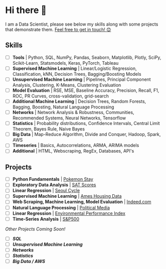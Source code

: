 # Hi there 👋

I am a Data Scientist, please see below my skills along with some projects that demonstrate them. [Feel free to get in touch! 😊](https://www.linkedin.com/in/marc-lodge)

## Skills
 
- [ ] **Tools** | Python, SQL, NumPy, Pandas, Seaborn, Matplotlib, Plotly, SciPy, Scikit-Learn, Statsmodels, Keras, PyTorch, Tableau
- [ ] **Supervised Machine Learning** | Linear/Logistic Regression, Classification, kNN, Decision Trees, Bagging/Boosting Models
- [ ] **Unsupervised Machine Learning** | Pipelines, Principal Component Analysis, Clustering, K-Means, Clustering Evaluation
- [ ] **Model Evaluation** | RSE, MSE, Baseline Accuracy, Precision, Recall, F1, ROC, PR Curves, cross-validation, grid-search
- [ ] **Additional Machine Learning** | Decision Trees, Random Forests, Bagging, Boosting, Natural Language Processing
- [ ] **Networks** | Network Analysis & Robustness, Communities, Recommended Systems, Neural Networks, Tensorflow
- [ ] **Statistics** | Probability distributions, Confidence Intervals, Central Limit Theorem, Bayes Rule, Naive Bayes
- [ ] **Big Data** | Map-Reduce Algorithm, Divide and Conquer, Hadoop, Spark, AWS
- [ ] **Timeseries** | Basics, Autocorrelations, ARMA, ARIMA models
- [ ] **Additional** | HTML, Webscraping, RegEx, Databases, API's

## Projects

- [ ] **Python Fundamentals** | [Pokemon Stay](https://github.com/Marc-Lodge/Pokemon_Stay)
- [ ] **Exploratory Data Analysis** | [SAT Scores](https://github.com/Marc-Lodge/SAT_Scores)
- [ ] **Linear Regression** | [Seoul Cycle](https://github.com/Marc-Lodge/Seoul_Cycle)
- [ ] **Supervised Machine Learning** | [Ames Housing Data](https://github.com/Marc-Lodge/Ames)
- [ ] **Web Scraping, Machine Learning, Model Evaluation** | [Indeed.com](https://github.com/Marc-Lodge/Indeed)
- [ ] **Natural Language Processing** | [Political Media](https://github.com/Marc-Lodge/Political_Media)
- [ ] **Linear Regression** | [Environmental Performance Index](https://github.com/Marc-Lodge/EPI)
- [ ] **Time-Series Analysis** | [S&P500](https://github.com/Marc-Lodge/SPY)

*Other Projects Coming Soon!*

- [ ] ***SQL***
- [ ] ***Unsupervised Machine Learning***
- [ ] ***Networks***
- [ ] ***Statistics***
- [ ] ***Big Data / AWS*** 

<!--

**Lodgimus/Lodgimus** is a ✨ _special_ ✨ repository because its `README.md` (this file) appears on your GitHub profile.

Here are some ideas to get you started:

- 🔭 I’m currently working on ...
- 🌱 I’m currently learning ...
- 👯 I’m looking to collaborate on ...
- 🤔 I’m looking for help with ...
- 💬 Ask me about ...
- 📫 How to reach me: ...
- 😄 Pronouns: ...
- ⚡ Fun fact: ...

-->
